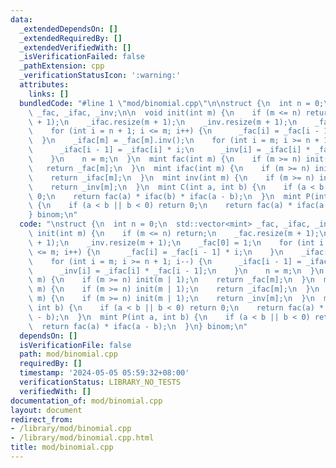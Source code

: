 ```yaml
---
data:
  _extendedDependsOn: []
  _extendedRequiredBy: []
  _extendedVerifiedWith: []
  _isVerificationFailed: false
  _pathExtension: cpp
  _verificationStatusIcon: ':warning:'
  attributes:
    links: []
  bundledCode: "#line 1 \"mod/binomial.cpp\"\n\nstruct {\n  int n = 0;\n  std::vector<mint>\
    \ _fac, _ifac, _inv;\n\n  void init(int m) {\n    if (m <= n) return;\n    _fac.resize(m\
    \ + 1);\n    _ifac.resize(m + 1);\n    _inv.resize(m + 1);\n    _fac[0] = 1;\n\
    \    for (int i = n + 1; i <= m; i++) {\n      _fac[i] = _fac[i - 1] * i;\n  \
    \  }\n    _ifac[m] = _fac[m].inv();\n    for (int i = m; i >= n + 1; i--) {\n\
    \      _ifac[i - 1] = _ifac[i] * i;\n      _inv[i] = _ifac[i] * _fac[i - 1];\n\
    \    }\n    n = m;\n  }\n  mint fac(int m) {\n    if (m >= n) init(m | 1);\n \
    \   return _fac[m];\n  }\n  mint ifac(int m) {\n    if (m >= n) init(m | 1);\n\
    \    return _ifac[m];\n  }\n  mint inv(int m) {\n    if (m >= n) init(m | 1);\n\
    \    return _inv[m];\n  }\n  mint C(int a, int b) {\n    if (a < b || b < 0) return\
    \ 0;\n    return fac(a) * ifac(b) * ifac(a - b);\n  }\n  mint P(int a, int b)\
    \ {\n    if (a < b || b < 0) return 0;\n    return fac(a) * ifac(a - b);\n  }\n\
    } binom;\n"
  code: "\nstruct {\n  int n = 0;\n  std::vector<mint> _fac, _ifac, _inv;\n\n  void\
    \ init(int m) {\n    if (m <= n) return;\n    _fac.resize(m + 1);\n    _ifac.resize(m\
    \ + 1);\n    _inv.resize(m + 1);\n    _fac[0] = 1;\n    for (int i = n + 1; i\
    \ <= m; i++) {\n      _fac[i] = _fac[i - 1] * i;\n    }\n    _ifac[m] = _fac[m].inv();\n\
    \    for (int i = m; i >= n + 1; i--) {\n      _ifac[i - 1] = _ifac[i] * i;\n\
    \      _inv[i] = _ifac[i] * _fac[i - 1];\n    }\n    n = m;\n  }\n  mint fac(int\
    \ m) {\n    if (m >= n) init(m | 1);\n    return _fac[m];\n  }\n  mint ifac(int\
    \ m) {\n    if (m >= n) init(m | 1);\n    return _ifac[m];\n  }\n  mint inv(int\
    \ m) {\n    if (m >= n) init(m | 1);\n    return _inv[m];\n  }\n  mint C(int a,\
    \ int b) {\n    if (a < b || b < 0) return 0;\n    return fac(a) * ifac(b) * ifac(a\
    \ - b);\n  }\n  mint P(int a, int b) {\n    if (a < b || b < 0) return 0;\n  \
    \  return fac(a) * ifac(a - b);\n  }\n} binom;\n"
  dependsOn: []
  isVerificationFile: false
  path: mod/binomial.cpp
  requiredBy: []
  timestamp: '2024-05-05 05:59:32+08:00'
  verificationStatus: LIBRARY_NO_TESTS
  verifiedWith: []
documentation_of: mod/binomial.cpp
layout: document
redirect_from:
- /library/mod/binomial.cpp
- /library/mod/binomial.cpp.html
title: mod/binomial.cpp
---
```

